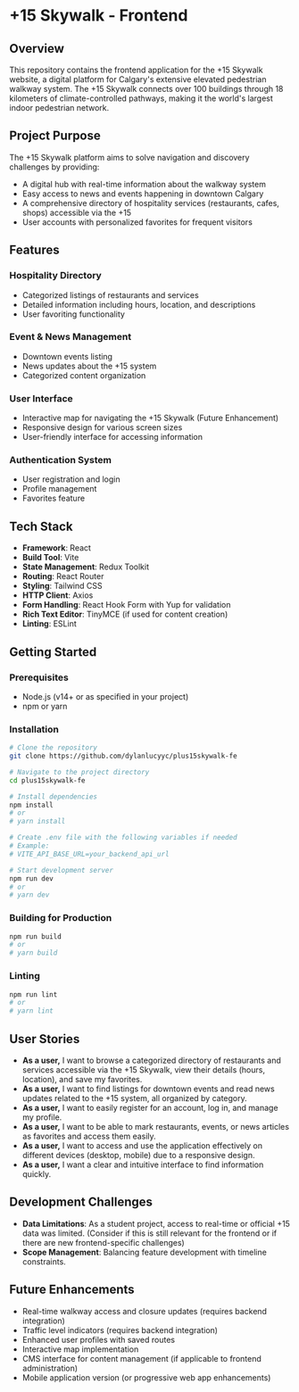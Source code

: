 # +15 Skywalk - Frontend

## Overview

This repository contains the frontend application for the +15 Skywalk website, a digital platform for Calgary's extensive elevated pedestrian walkway system. The +15 Skywalk connects over 100 buildings through 18 kilometers of climate-controlled pathways, making it the world's largest indoor pedestrian network.

## Project Purpose

The +15 Skywalk platform aims to solve navigation and discovery challenges by providing:

- A digital hub with real-time information about the walkway system
- Easy access to news and events happening in downtown Calgary
- A comprehensive directory of hospitality services (restaurants, cafes, shops) accessible via the +15
- User accounts with personalized favorites for frequent visitors

## Features

### Hospitality Directory

- Categorized listings of restaurants and services
- Detailed information including hours, location, and descriptions
- User favoriting functionality

### Event & News Management

- Downtown events listing
- News updates about the +15 system
- Categorized content organization

### User Interface

- Interactive map for navigating the +15 Skywalk (Future Enhancement)
- Responsive design for various screen sizes
- User-friendly interface for accessing information

### Authentication System

- User registration and login
- Profile management
- Favorites feature

## Tech Stack

- **Framework**: React
- **Build Tool**: Vite
- **State Management**: Redux Toolkit
- **Routing**: React Router
- **Styling**: Tailwind CSS
- **HTTP Client**: Axios
- **Form Handling**: React Hook Form with Yup for validation
- **Rich Text Editor**: TinyMCE (if used for content creation)
- **Linting**: ESLint

## Getting Started

### Prerequisites

- Node.js (v14+ or as specified in your project)
- npm or yarn

### Installation

```bash
# Clone the repository
git clone https://github.com/dylanlucyyc/plus15skywalk-fe

# Navigate to the project directory
cd plus15skywalk-fe

# Install dependencies
npm install
# or
# yarn install

# Create .env file with the following variables if needed
# Example:
# VITE_API_BASE_URL=your_backend_api_url

# Start development server
npm run dev
# or
# yarn dev
```

### Building for Production

```bash
npm run build
# or
# yarn build
```

### Linting

```bash
npm run lint
# or
# yarn lint
```

## User Stories

- **As a user,** I want to browse a categorized directory of restaurants and services accessible via the +15 Skywalk, view their details (hours, location), and save my favorites.
- **As a user,** I want to find listings for downtown events and read news updates related to the +15 system, all organized by category.
- **As a user,** I want to easily register for an account, log in, and manage my profile.
- **As a user,** I want to be able to mark restaurants, events, or news articles as favorites and access them easily.
- **As a user,** I want to access and use the application effectively on different devices (desktop, mobile) due to a responsive design.
- **As a user,** I want a clear and intuitive interface to find information quickly.

## Development Challenges

- **Data Limitations**: As a student project, access to real-time or official +15 data was limited. (Consider if this is still relevant for the frontend or if there are new frontend-specific challenges)
- **Scope Management**: Balancing feature development with timeline constraints.

## Future Enhancements

- Real-time walkway access and closure updates (requires backend integration)
- Traffic level indicators (requires backend integration)
- Enhanced user profiles with saved routes
- Interactive map implementation
- CMS interface for content management (if applicable to frontend administration)
- Mobile application version (or progressive web app enhancements)
